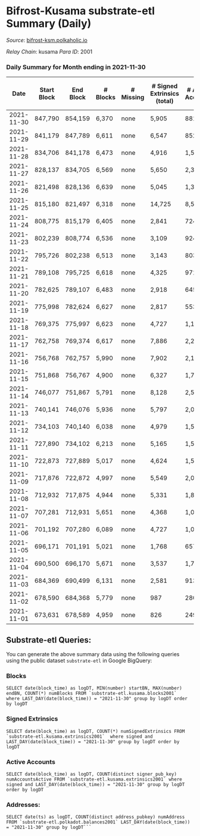 # Bifrost-Kusama substrate-etl Summary (Daily)

_Source_: [bifrost-ksm.polkaholic.io](https://bifrost-ksm.polkaholic.io)

*Relay Chain*: kusama
*Para ID*: 2001



### Daily Summary for Month ending in 2021-11-30


| Date | Start Block | End Block | # Blocks | # Missing | # Signed Extrinsics (total) | # Active Accounts | # Addresses with Balances | # Events | # Transfers | # XCM Transfers In | # XCM Transfers Out |
| ---- | ----------- | --------- | -------- | --------- | --------------------------- | ----------------- | ------------------------- | -------- | ----------- | ------------------ | ------------------- |
| 2021-11-30 | 847,790 | 854,159 | 6,370 | none  | 5,905 | 881 | 93,407 | 59,563 | 10,499 ($11,805,621) | 118 ($1,547,834) | 127 ($4,163,084) |
| 2021-11-29 | 841,179 | 847,789 | 6,611 | none  | 6,547 | 852 | 93,361 | 64,950 | 11,381 ($18,597,895) | 182 ($7,504,351) | 148 ($5,398,498) |
| 2021-11-28 | 834,706 | 841,178 | 6,473 | none  | 4,916 | 1,504 | 93,289 | 52,880 | 8,261 ($8,761,850) | 78 ($4,944,076) | 118 ($1,002,861) |
| 2021-11-27 | 828,137 | 834,705 | 6,569 | none  | 5,650 | 2,334 | 93,253 | 60,393 | 10,024 ($3,820,108) | 87 ($328,638) | 106 ($665,041) |
| 2021-11-26 | 821,498 | 828,136 | 6,639 | none  | 5,045 | 1,360 | 92,946 | 49,810 | 7,003 ($3,779,581) | 130 ($333,612) | 150 ($527,278) |
| 2021-11-25 | 815,180 | 821,497 | 6,318 | none  | 14,725 | 8,525 | 92,024 | 117,797 | 24,694 ($11,115,819) | 177 ($2,898,331) | 189 ($635,152) |
| 2021-11-24 | 808,775 | 815,179 | 6,405 | none  | 2,841 | 724 | 91,390 | 35,699 | 4,357 ($6,935,839) | 113 ($2,626,447) | 78 ($311,522) |
| 2021-11-23 | 802,239 | 808,774 | 6,536 | none  | 3,109 | 924 | 91,007 | 38,000 | 5,072 ($2,967,643) | 129 ($740,448) | 106 ($141,444) |
| 2021-11-22 | 795,726 | 802,238 | 6,513 | none  | 3,143 | 803 | 90,979 | 39,126 | 5,493 ($6,497,985) | 133 ($1,777,738) | 106 ($1,053,378) |
| 2021-11-21 | 789,108 | 795,725 | 6,618 | none  | 4,325 | 971 | 90,942 | 48,933 | 7,014 ($3,909,904) | 141 ($702,340) | 136 ($393,518) |
| 2021-11-20 | 782,625 | 789,107 | 6,483 | none  | 2,918 | 645 | 90,514 | 37,223 | 5,096 ($4,396,641) | 128 ($1,382,535) | 93 ($2,083,304) |
| 2021-11-19 | 775,998 | 782,624 | 6,627 | none  | 2,817 | 553 | 90,388 | 36,527 | 4,654 ($5,924,170) | 164 ($782,551) | 82 ($2,938,118) |
| 2021-11-18 | 769,375 | 775,997 | 6,623 | none  | 4,727 | 1,150 | 90,154 | 106,080 | 20,272 ($15,135,967) | 295 ($7,199,704) | 206 ($5,445,886) |
| 2021-11-17 | 762,758 | 769,374 | 6,617 | none  | 7,886 | 2,229 | 89,976 | 74,442 | 12,538 ($7,970,485) | 119 ($596,824) | 168 ($964,600) |
| 2021-11-16 | 756,768 | 762,757 | 5,990 | none  | 7,902 | 2,190 | 88,245 | 72,579 | 12,579 ($4,169,885) | 152 ($605,291) | 145 ($521,394) |
| 2021-11-15 | 751,868 | 756,767 | 4,900 | none  | 6,327 | 1,798 | 86,349 | 57,716 | 9,781 ($3,686,465) | 97 ($460,652) | 57 ($234,144) |
| 2021-11-14 | 746,077 | 751,867 | 5,791 | none  | 8,128 | 2,542 | 84,928 | 72,305 | 12,087 ($4,418,963) | 121 ($1,331,464) | 70 ($405,726) |
| 2021-11-13 | 740,141 | 746,076 | 5,936 | none  | 5,797 | 2,053 | 82,750 | 54,685 | 8,144 ($2,459,010) | 96 ($285,061) | 59 ($128,404) |
| 2021-11-12 | 734,103 | 740,140 | 6,038 | none  | 4,979 | 1,505 | 81,296 | 49,852 | 6,386 ($9,619,707) | 201 ($3,132,893) | 135 ($2,602,871) |
| 2021-11-11 | 727,890 | 734,102 | 6,213 | none  | 5,165 | 1,568 | 80,481 | 49,942 | 6,973 ($7,458,293) | 214 ($709,543) | 124 ($3,841,603) |
| 2021-11-10 | 722,873 | 727,889 | 5,017 | none  | 4,624 | 1,536 | 79,238 | 35,608 | 6,939 ($8,433,464) | 213 ($2,466,715) | 199 ($2,304,808) |
| 2021-11-09 | 717,876 | 722,872 | 4,997 | none  | 5,549 | 2,043 | 78,167 | 39,127 | 7,878 ($3,285,105) | 211 ($751,888) | 131 ($418,651) |
| 2021-11-08 | 712,932 | 717,875 | 4,944 | none  | 5,331 | 1,878 | 76,851 | 39,851 | 7,412 ($2,065,093) | 241 ($1,045,974) | 92 ($238,593) |
| 2021-11-07 | 707,281 | 712,931 | 5,651 | none  | 4,368 | 1,001 | 75,569 | 37,680 | 4,746 ($8,323,138) | 401 ($5,743,077) | 284 ($684,988) |
| 2021-11-06 | 701,192 | 707,280 | 6,089 | none  | 4,727 | 1,076 | 75,323 | 37,469 | 4,440 ($8,477,790) | 459 ($3,588,627) | 107 ($320,398) |
| 2021-11-05 | 696,171 | 701,191 | 5,021 | none  | 1,768 | 657 | 75,185 | 111,541 | 20,001 ($2,945,985) | 188 ($4,705,422) | 57 ($501,125) |
| 2021-11-04 | 690,500 | 696,170 | 5,671 | none  | 3,537 | 1,795 | 57,930 | 26,340 | 2,901 ($6,243,684) | 187 ($2,126,438) | 78 ($152,248) |
| 2021-11-03 | 684,369 | 690,499 | 6,131 | none  | 2,581 | 913 | 57,803 | 25,234 | 1,843 ($2,666,709) | 275 ($746,005) | 103 ($365,204) |
| 2021-11-02 | 678,590 | 684,368 | 5,779 | none  | 987 | 280 | 57,664 | 17,952 | 398 ($2,731,170) | 137 ($290,799) | 34 ($30,567.57) |
| 2021-11-01 | 673,631 | 678,589 | 4,959 | none  | 826 | 249 | 57,580 | 15,579 | 307 ($1,343,390) | 116 ($959,868) | 4 ($1,796.75) |

## Substrate-etl Queries:
You can generate the above summary data using the following queries using the public dataset `substrate-etl` in Google BigQuery:


### Blocks
```
SELECT date(block_time) as logDT, MIN(number) startBN, MAX(number) endBN, COUNT(*) numBlocks FROM `substrate-etl.kusama.blocks2001`  where LAST_DAY(date(block_time)) = "2021-11-30" group by logDT order by logDT
```


### Signed Extrinsics
```
SELECT date(block_time) as logDT, COUNT(*) numSignedExtrinsics FROM `substrate-etl.kusama.extrinsics2001`  where signed and LAST_DAY(date(block_time)) = "2021-11-30" group by logDT order by logDT
```


### Active Accounts
```
SELECT date(block_time) as logDT, COUNT(distinct signer_pub_key) numAccountsActive FROM `substrate-etl.kusama.extrinsics2001` where signed and LAST_DAY(date(block_time)) = "2021-11-30" group by logDT order by logDT
```


### Addresses:
```
SELECT date(ts) as logDT, COUNT(distinct address_pubkey) numAddress FROM `substrate-etl.polkadot.balances2001` LAST_DAY(date(block_time)) = "2021-11-30" group by logDT```

